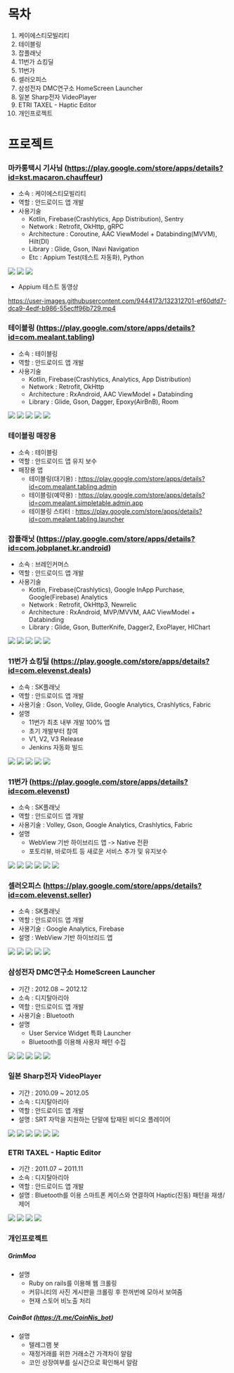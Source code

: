 # 목차

1. 케이에스티모빌리티
2. 테이블링
3. 잡플래닛
4. 11번가 쇼킹딜
5. 11번가
6. 셀러오피스
7. 삼성전자 DMC연구소 HomeScreen Launcher
8. 일본 Sharp전자 VideoPlayer
9. ETRI TAXEL - Haptic Editor
10. 개인프로젝트

# 프로젝트
### 마카롱택시 기사님 (https://play.google.com/store/apps/details?id=kst.macaron.chauffeur)

- 소속 : 케이에스티모빌리티
- 역할 : 안드로이드 앱 개발
- 사용기술
    - Kotlin, Firebase(Crashlytics, App Distribution), Sentry
    - Network : Retrofit, OkHttp, gRPC
    - Architecture : Coroutine, AAC ViewModel + Databinding(MVVM), Hilt(DI)
    - Library : Glide, Gson, INavi Navigation
    - Etc : Appium Test(테스트 자동화), Python

![](https://github.com/snowpero/portfolio/blob/master/image/kstm_1.png)
![](https://github.com/snowpero/portfolio/blob/master/image/kstm_2.png)
![](https://github.com/snowpero/portfolio/blob/master/image/kstm_3.png)

- Appium 테스트 동영상

https://user-images.githubusercontent.com/9444173/132312701-ef60dfd7-dca9-4edf-b986-55ecff96b729.mp4


### 테이블링 (https://play.google.com/store/apps/details?id=com.mealant.tabling)

 * 소속 : 테이블링
 * 역할 : 안드로이드 앱 개발
 * 사용기술
   * Kotlin, Firebase(Crashlytics, Analytics, App Distribution)
   * Network : Retrofit, OkHttp
   * Architecture : RxAndroid, AAC ViewModel + Databinding
   * Library : Glide, Gson, Dagger, Epoxy(AirBnB), Room

![](https://github.com/snowpero/portfolio/blob/master/image/tabling_0.png)
![](https://github.com/snowpero/portfolio/blob/master/image/tabling_0_1.png)
![](https://github.com/snowpero/portfolio/blob/master/image/tabling_1.png)
![](https://github.com/snowpero/portfolio/blob/master/image/tabling_2.png)
![](https://github.com/snowpero/portfolio/blob/master/image/tabling_3.png)

### 테이블링 매장용

 * 소속 : 테이블링
 * 역할 : 안드로이드 앱 유지 보수
 * 매장용 앱
    * 테이블링(대기용) : https://play.google.com/store/apps/details?id=com.mealant.tabling.admin
    * 테이블링(예약용) : https://play.google.com/store/apps/details?id=com.mealant.simpletable.admin.app
    * 테이블링 스타터 : https://play.google.com/store/apps/details?id=com.mealant.tabling.launcher

### 잡플래닛 (https://play.google.com/store/apps/details?id=com.jobplanet.kr.android)
 * 소속 : 브레인커머스
 * 역할 : 안드로이드 앱 개발
 * 사용기술
    * Kotlin, Firebase(Crashlytics), Google InApp Purchase, Google(Firebase) Analytics
    * Network : Retrofit, OkHttp3, Newrelic
    * Architecture : RxAndroid, MVP/MVVM, AAC ViewModel + Databinding
    * Library : Glide, Gson, ButterKnife, Dagger2, ExoPlayer, HIChart
 
![](https://github.com/snowpero/resume/blob/master/image/jp_1.png)
![](https://github.com/snowpero/resume/blob/master/image/jp_2.png)
![](https://github.com/snowpero/resume/blob/master/image/jp_3.png)
![](https://github.com/snowpero/resume/blob/master/image/jp_4.png)
![](https://github.com/snowpero/resume/blob/master/image/jp_5.png)
 
### 11번가 쇼킹딜 (https://play.google.com/store/apps/details?id=com.elevenst.deals)
 * 소속 : SK플래닛
 * 역할 : 안드로이드 앱 개발
 * 사용기술 : Gson, Volley, Glide, Google Analytics, Crashlytics, Fabric
 * 설명
    * 11번가 최초 내부 개발 100% 앱
    * 초기 개발부터 참여
    * V1, V2, V3 Release
    * Jenkins 자동화 빌드
 
![](https://github.com/snowpero/resume/blob/master/image/sd_1.png)
![](https://github.com/snowpero/resume/blob/master/image/sd_2.png)
![](https://github.com/snowpero/resume/blob/master/image/sd_3.png)
![](https://github.com/snowpero/resume/blob/master/image/sd_4.png)
![](https://github.com/snowpero/resume/blob/master/image/sd_5.png)
 
### 11번가 (https://play.google.com/store/apps/details?id=com.elevenst)
 * 소속 : SK플래닛
 * 역할 : 안드로이드 앱 개발
 * 사용기술 : Volley, Gson, Google Analytics, Crashlytics, Fabric
 * 설명
    * WebView 기반 하이브리드 앱 -> Native 전환
    * 포토리뷰, 바로마트 등 새로운 서비스 추가 및 유지보수
 
![](https://github.com/snowpero/resume/blob/master/image/11st_1.png)
![](https://github.com/snowpero/resume/blob/master/image/11st_2.png)
![](https://github.com/snowpero/resume/blob/master/image/11st_3.png)
![](https://github.com/snowpero/resume/blob/master/image/11st_4.png)
![](https://github.com/snowpero/resume/blob/master/image/11st_5.png)
![](https://github.com/snowpero/resume/blob/master/image/11st_6.png)
 
### 셀러오피스 (https://play.google.com/store/apps/details?id=com.elevenst.seller)
 * 소속 : SK플래닛
 * 역할 : 안드로이드 앱 개발
 * 사용기술 : Google Analytics, Firebase
 * 설명 : WebView 기반 하이브리드 앱
 
![](https://github.com/snowpero/resume/blob/master/image/seller_1.png)
![](https://github.com/snowpero/resume/blob/master/image/seller_2.png)
![](https://github.com/snowpero/resume/blob/master/image/seller_3.png)
![](https://github.com/snowpero/resume/blob/master/image/seller_4.png)
![](https://github.com/snowpero/resume/blob/master/image/seller_5.png)

 
### 삼성전자 DMC연구소 HomeScreen Launcher
 * 기간 : 2012.08 ~ 2012.12
 * 소속 : 디지탈아리아
 * 역할 : 안드로이드 앱 개발
 * 사용기술 : Bluetooth
 * 설명
    * User Service Widget 특화 Launcher
    * Bluetooth를 이용해 사용자 패턴 수집
 
![](https://github.com/snowpero/resume/blob/master/image/ss_1.png)
![](https://github.com/snowpero/resume/blob/master/image/ss_2.png)
![](https://github.com/snowpero/resume/blob/master/image/ss_3.png)
![](https://github.com/snowpero/resume/blob/master/image/ss_4.png)
![](https://github.com/snowpero/resume/blob/master/image/ss_5.png)

### 일본 Sharp전자 VideoPlayer
 * 기간 : 2010.09 ~ 2012.05
 * 소속 : 디지탈아리아
 * 역할 : 안드로이드 앱 개발
 * 설명 : SRT 자막을 지원하는 단말에 탑재된 비디오 플레이어
 
![](https://github.com/snowpero/resume/blob/master/image/vp_1.jpg)
![](https://github.com/snowpero/resume/blob/master/image/vp_2.png)
![](https://github.com/snowpero/resume/blob/master/image/vp_3.jpg)
![](https://github.com/snowpero/resume/blob/master/image/vp_4.png)
![](https://github.com/snowpero/resume/blob/master/image/vp_5.png)
![](https://github.com/snowpero/resume/blob/master/image/vp_6.png)
 
### ETRI TAXEL - Haptic Editor
 * 기간 : 2011.07 ~ 2011.11
 * 소속 : 디지탈아리아
 * 역할 : 안드로이드 앱 개발
 * 설명 : Bluetooth를 이용 스마트폰 케이스와 연결하여 Haptic(진동) 패턴을 재생/제어
 
![](https://github.com/snowpero/resume/blob/master/image/taxel_1.png)
![](https://github.com/snowpero/resume/blob/master/image/taxel_2.png)
![](https://github.com/snowpero/resume/blob/master/image/taxel_3.png)
![](https://github.com/snowpero/resume/blob/master/image/taxel_4.png)
 
### 개인프로젝트

##### GrimMoa
 * 설명
    * Ruby on rails를 이용해 웹 크롤링
    *  커뮤니티의 사진 게시판을 크롤링 후 한꺼번에 모아서 보여줌
    *  현재 스토어 비노출 처리
    
##### CoinBot (https://t.me/CoinNis_bot)
 * 설명
    * 텔레그램 봇
    * 재정거래를 위한 거래소간 가격차이 알람
    * 코인 상장여부를 실시간으로 확인해서 알람
